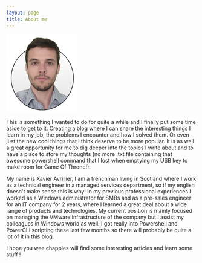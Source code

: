 ```yaml
---
layout: page
title: About me
---
```



![Profile](/img/photo.png)


This is something I wanted to do for quite a while and I finally put some time aside to get to it: Creating a blog where I can share the interesting things I learn in my job, the problems I encounter and how I solved them. Or even just the new cool things that I think deserve to be more popular. It is as well a great opportunity for me to dig deeper into the topics I write about and to have a place to store my thoughts (no more .txt file containing that awesome powershell command that I lost when emptying my USB key to make room for Game Of Throne!).

My name is Xavier Avrillier, I am a frenchman living in Scotland where I work as a technical engineer in a managed services department, so if my english doesn't make sense this is why!
In my previous professional experiences I worked as a Windows administrator for SMBs and as a pre-sales engineer for an IT company for 2 years, where I learned a great deal about a wide range of products and technologies. My current position is mainly focused on managing the VMware infrastructure of the company but I assist my colleagues in Windows world as well. I got really into Powershell and PowerCLI scripting these last few months so there will probably be quite a lot of it in this blog.

I hope you wee chappies will find some interesting articles and learn some stuff !
